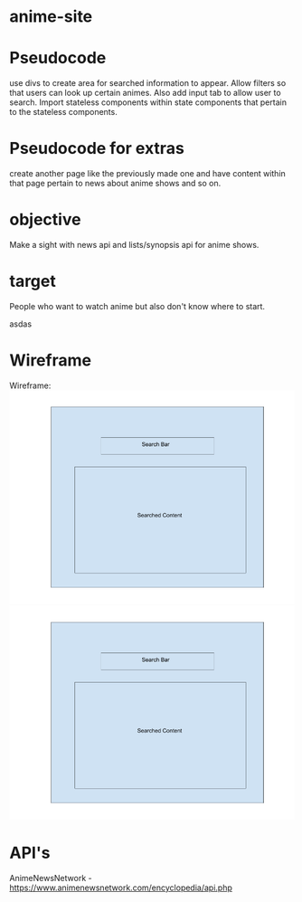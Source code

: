 # anime-site


# Pseudocode
use divs to create area for searched information to appear. Allow filters so that users can look up certain animes. Also add input tab to allow user to search. Import stateless components within state components that pertain to the stateless components. 

# Pseudocode for extras
create another page like the previously made one and have content within that page pertain to news about anime shows and so on.


# objective 
Make a sight with news api and lists/synopsis api for anime shows.

# target
People who want to watch anime but also don't know where to start.

asdas


# Wireframe
Wireframe: 
![](./wireframe/main.png)
![](./wireframe/wireframe.png)



# API's
AnimeNewsNetwork - https://www.animenewsnetwork.com/encyclopedia/api.php










